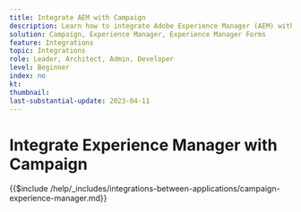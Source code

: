 ```yaml
---
title: Integrate AEM with Campaign
description: Learn how to integrate Adobe Experience Manager (AEM) with Campaign.
solution: Campaign, Experience Manager, Experience Manager Forms
feature: Integrations
topic: Integrations
role: Leader, Architect, Admin, Developer
level: Beginner
index: no
kt:
thumbnail:
last-substantial-update: 2023-04-11
---
```


# Integrate Experience Manager with Campaign

{{$include /help/_includes/integrations-between-applications/campaign-experience-manager.md}}
